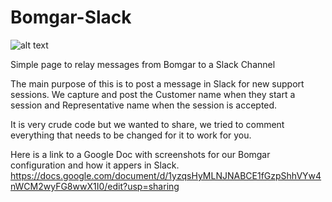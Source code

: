 # Bomgar-Slack

![alt text](http://69.94.163.90/build-status/image/8 "Build Status")

Simple page to relay messages from Bomgar to a Slack Channel

The main purpose of this is to post a message in Slack for new support sessions. 
We capture and post the Customer name when they start a session and Representative name when the session is accepted.

It is very crude code but we wanted to share, we tried to comment everything that needs to be changed for it to work for you.

Here is a link to a Google Doc with screenshots for our Bomgar configuration and how it appers in Slack. https://docs.google.com/document/d/1yzqsHyMLNJNABCE1fGzpShhVYw4nWCM2wyFG8wwX1I0/edit?usp=sharing

